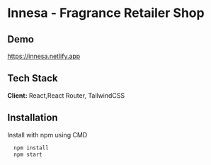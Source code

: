
# Innesa -  Fragrance Retailer Shop




## Demo

https://innesa.netlify.app


## Tech Stack

**Client:** React,React Router, TailwindCSS



## Installation

Install with npm using CMD

```bash
  npm install
  npm start
```
    